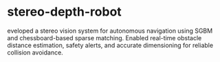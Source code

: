 # stereo-depth-robot
eveloped a stereo vision system for autonomous navigation using SGBM and chessboard-based sparse matching. Enabled real-time obstacle distance estimation, safety alerts, and accurate dimensioning for reliable collision avoidance.
